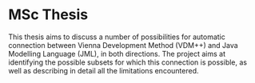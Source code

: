 # MSc Thesis

This thesis aims to discuss a number of possibilities for automatic connection between Vienna Development Method (VDM++) and Java Modelling Language (JML), in both directions. The project aims at identifying the possible subsets for which this connection is possible, as well as describing in detail all the limitations encountered.
